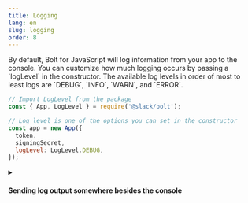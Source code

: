 ```yaml
---
title: Logging
lang: en
slug: logging
order: 8
---
```


<div class="section-content">
By default, Bolt for JavaScript will log information from your app to the console. You can customize how much logging occurs by passing a `logLevel` in the constructor. The available log levels in order of most to least logs are `DEBUG`, `INFO`, `WARN`, and `ERROR`. 
</div>

```javascript
// Import LogLevel from the package
const { App, LogLevel } = require('@slack/bolt');

// Log level is one of the options you can set in the constructor
const app = new App({
  token,
  signingSecret,
  logLevel: LogLevel.DEBUG,
});
```

<details class="secondary-wrapper">
<summary class="section-head" markdown="0">
<h4 class="section-head">Sending log output somewhere besides the console</h4>
</summary>

<div class="secondary-content" markdown="0">
If you want to send logs to somewhere besides the console or want more control over the logger, you can implement a custom logger. A custom logger must implement specific methods (known as the `Logger` interface):

| Method       | Parameters        | Return type |
|--------------|-------------------|-------------|
| `setLevel()` | `level: LogLevel` | `void`      |
| `getLevel()` | None              | `string` with value `error`, `warn`, `info`, or `debug`  |
| `setName()`  | `name: string`    | `void`      |
| `debug()`    | `...msgs: any[]`  | `void`      |
| `info()`     | `...msgs: any[]`  | `void`      |
| `warn()`     | `...msgs: any[]`  | `void`      |
| `error()`    | `...msgs: any[]`  | `void`      |

A very simple custom logger might ignore the name and level, and write all messages to a file.
</div>

```javascript
const { App } = require('@slack/bolt');
const { createWriteStream } = require('fs');
const logWritable = createWriteStream('/var/my_log_file'); // Not shown: close this stream

const app = new App({
  token,
  signingSecret,
  // Creating a logger as a literal object. It's more likely that you'd create a class.
  logger: {
    debug(...msgs): { logWritable.write('debug: ' + JSON.stringify(msgs)); },
    info(...msgs): { logWritable.write('info: ' + JSON.stringify(msgs)); },
    warn(...msgs): { logWritable.write('warn: ' + JSON.stringify(msgs)); },
    error(...msgs): { logWritable.write('error: ' + JSON.stringify(msgs)); },
    setLevel(): { },
    setName(): { },
  },
});
```

</details>